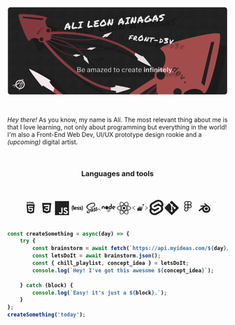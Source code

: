 #

![MYBANNER](ALABANNER.PNG)

</br>

_Hey there!_ As you know, my name is Alí. The most relevant thing about me is that I love learning, not only about programming but everything in the world! I'm also a Front-End Web Dev, UI/UX prototype design rookie and a _(upcoming)_ digital artist.

</br>

<center><h3><strong>Languages and tools<strong><h3></center>

</br>

<center>
<svg xmlns="http://www.w3.org/2000/svg" width="33" height="33" viewBox="0 0 33 33" fill="none"><path d="M17.6 4.8L18.6 6.3 19.5 4.8V6.8H20.8V2.8H19.5L18.6 4.3 17.8 2.8H16.3V6.8H17.6V4.8ZM24.7 6.8V5.5H22.8V2.8H21.5V6.8H24.7ZM13.2 6.8H14.6V4.2H15.8V2.8H12V4.2H13.2V6.8ZM9 5.5H10.2V6.8H11.5V2.8H10.2V4.2H9V2.8H7.6V6.8H9V5.5ZM6.8 8.2L8.4 27.4 16.2 29.5 23.9 27.4 25.5 8.2H6.8ZM21.9 14.3H12.8L13.1 16.7H21.6L21 24 16.2 25.4 11.4 24 11 20.2H13.4L13.5 22.2 16.2 22.8 18.8 22.2 19.1 19.1H10.8L10.2 12H22.2L21.9 14.3V14.3Z" fill="#222"/></svg>
<svg xmlns="http://www.w3.org/2000/svg" width="32" height="32" viewBox="0 0 32 32" fill="none"><path d="M5.6 4.2H26.4L24.5 25.6 16 28 7.5 25.6 5.6 4.2ZM22.5 8.6L9.5 8.6 9.7 11.2 19.7 11.2 19.5 13.9H12.9L13.1 16.4H19.2L18.9 19.9 16 20.7 13.1 19.9 12.9 17.8H10.3L10.6 21.6 16 23.3 21.3 21.8 22.5 8.6V8.6Z" fill="#222"/></svg>
<svg xmlns="http://www.w3.org/2000/svg" width="32" height="32" viewBox="0 0 32 32" fill="none"><path d="M0 0H32V32H0V0ZM8.4 26.8C9.3 28.6 10.8 29.5 12.9 29.5 14.3 29.5 15.4 29.1 16.2 28.4 17 27.6 17.4 26.5 17.4 25V14.7H14.4V24.9C14.4 26.2 13.9 26.8 12.8 26.8 12.1 26.8 11.4 26.3 10.8 25.3L8.4 26.8ZM19 26.4C20.1 28.5 21.9 29.5 24.5 29.5 26 29.5 27.2 29.1 28.1 28.4 29 27.6 29.5 26.6 29.5 25.3 29.5 24.1 29.2 23.2 28.5 22.5 27.9 21.8 26.9 21.2 25.5 20.6L24.8 20.3C24.1 20 23.6 19.7 23.3 19.5 23.1 19.2 22.9 18.9 22.9 18.4 22.9 18.1 23 17.8 23.3 17.5 23.5 17.3 23.9 17.2 24.3 17.2 25.2 17.2 25.8 17.6 26.3 18.4L28.6 16.9C27.7 15.3 26.3 14.5 24.3 14.5 23 14.5 21.9 14.9 21.1 15.6 20.3 16.4 19.9 17.3 19.9 18.5 19.9 19.7 20.2 20.6 20.8 21.3 21.4 21.9 22.4 22.5 23.6 23L24.3 23.3C24.9 23.6 25.3 23.8 25.5 23.9 25.8 24 26 24.2 26.2 24.5 26.4 24.7 26.5 25 26.5 25.3 26.5 25.8 26.3 26.1 26 26.4 25.6 26.7 25.1 26.8 24.5 26.8 23.2 26.8 22.2 26.2 21.5 25L19 26.4Z" fill="#222"/></svg>
<svg xmlns="http://www.w3.org/2000/svg" width="32" height="32" viewBox="0 0 32 32" fill="none"><path d="M28.2 14.5C28.2 13.6 28.3 13.1 28.3 12.2 28.3 10.8 27.8 10.3 26.6 10.3H25.8V11.3H26C26.6 11.3 26.8 11.5 26.8 12.2 26.8 12.9 26.7 13.6 26.7 14.4 26.7 15.4 27 15.8 27.7 15.9V16C27 16.1 26.7 16.5 26.7 17.5 26.7 18.3 26.8 19 26.8 19.7 26.8 20.4 26.6 20.6 26 20.6V20.6H25.8V21.7H26.6C27.8 21.7 28.3 21.2 28.3 19.8 28.3 18.9 28.2 18.4 28.2 17.5 28.2 17.1 28.5 16.6 29.3 16.6V15.4C28.5 15.4 28.2 14.9 28.2 14.5V14.5ZM23.8 15.8C23.1 15.5 22.5 15.4 22.5 14.9 22.5 14.6 22.8 14.4 23.3 14.4 23.7 14.4 24.2 14.6 24.7 15L25.5 13.8C25 13.4 24.3 12.9 23.2 12.9 21.8 12.9 20.7 13.8 20.7 15 20.7 16.1 21.7 16.6 22.5 16.9 23.2 17.2 23.8 17.4 23.8 17.8 23.8 18.2 23.6 18.4 23 18.4 22.4 18.4 21.9 18.2 21.3 17.7L20.4 19C21.1 19.5 22.1 19.9 22.9 19.9 24.6 19.9 25.6 19 25.6 17.8 25.6 16.6 24.6 16.1 23.8 15.8ZM8.8 18.3C8.7 18.3 8.5 18.1 8.5 17.7V10.3H5.4C4.2 10.3 3.7 10.8 3.7 12.2 3.7 13.1 3.8 13.6 3.8 14.5 3.8 14.9 3.5 15.4 2.7 15.4V16.6C3.5 16.6 3.8 17.1 3.8 17.5 3.8 18.4 3.7 18.8 3.7 19.8 3.7 21.2 4.2 21.7 5.4 21.7H6.2V20.7H6C5.4 20.7 5.2 20.4 5.2 19.7 5.2 19 5.3 18.4 5.3 17.6 5.3 16.6 5 16.2 4.3 16V15.9C5 15.8 5.3 15.4 5.3 14.4 5.3 13.6 5.2 13 5.2 12.2 5.2 11.5 5.4 11.3 6 11.3H6.5V17.6C6.5 18.9 7 19.8 8.3 19.8 8.8 19.8 9.1 19.8 9.3 19.7L9.1 18.2C9 18.3 8.9 18.3 8.8 18.3V18.3ZM18.5 15.8C17.8 15.5 17.2 15.4 17.2 14.9 17.2 14.6 17.5 14.4 17.9 14.4 18.4 14.4 18.9 14.6 19.3 15L20.2 13.8C19.7 13.4 18.9 12.9 17.9 12.9 16.4 12.9 15.4 13.8 15.4 15 15.4 16.1 16.4 16.6 17.2 16.9 17.8 17.2 18.5 17.4 18.5 17.8 18.5 18.2 18.2 18.4 17.6 18.4 17.1 18.4 16.5 18.2 16 17.7L15.1 19C15.8 19.5 16.8 19.9 17.6 19.9 19.3 19.9 20.3 19 20.3 17.8 20.3 16.6 19.3 16.1 18.5 15.8V15.8ZM12 12.9C10.4 12.9 8.9 14.3 9 16.4 9 18.5 10.4 19.8 12.3 19.8 13 19.8 13.9 19.5 14.6 19.1L13.9 17.9C13.5 18.2 13 18.3 12.5 18.3 11.6 18.3 11 17.9 10.8 16.9H14.8C14.8 16.7 14.8 16.4 14.8 16.1 14.8 14.3 13.9 12.9 12 12.9V12.9ZM10.8 15.7C10.9 14.8 11.4 14.4 12.1 14.4 12.8 14.4 13.2 14.9 13.2 15.7H10.8Z" fill="#222"/></svg>
<svg xmlns="http://www.w3.org/2000/svg" width="33" height="33" viewBox="0 0 33 33" fill="none"><g clip-path="url(#clip0)"><path d="M15.8 22.9C15.8 22.9 15.8 23 15.8 22.9V22.9ZM28.3 18.6C27.3 18.6 26.3 18.8 25.4 19.2 25.1 18.6 24.8 18.1 24.8 17.7 24.7 17.3 24.6 17 24.7 16.5 24.8 15.9 25.1 15.2 25.1 15.1 25.1 15 25 14.8 24.4 14.8 23.7 14.8 23.2 14.9 23.1 15.1 23 15.4 22.9 15.7 22.8 16 22.7 16.6 21.5 18.7 20.9 19.8 20.7 19.4 20.5 19 20.4 18.7 20.4 18.2 20.3 18 20.4 17.4 20.4 16.9 20.8 16.1 20.8 16.1 20.8 16 20.7 15.7 20 15.7 19.4 15.7 18.8 15.8 18.8 16 18.7 16.2 18.6 16.6 18.5 17 18.4 17.4 16.8 20.8 16.4 21.7 16.2 22.2 16 22.6 15.9 22.8 15.9 22.9 15.9 22.9 15.8 22.9 15.9 22.9 15.9 22.9 15.9 22.9 15.8 23.1 15.7 23.2 15.7 23.2V23.2C15.6 23.4 15.5 23.5 15.5 23.5 15.4 23.5 15.4 23.1 15.5 22.5 15.7 21.3 16.3 19.4 16.3 19.4 16.3 19.3 16.4 19 15.9 18.8 15.5 18.7 15.3 18.9 15.2 18.9 15.2 18.9 15.2 19 15.2 19 15.2 19 15.7 16.9 14.2 16.9 13.3 16.9 12 17.9 11.4 18.8 11 19.1 10.1 19.5 9.2 20L8.2 20.6C8.2 20.6 8.1 20.5 8.1 20.5 6.3 18.6 3 17.2 3.2 14.7 3.2 13.7 3.5 11.3 9.5 8.3 14.4 5.9 18.3 6.5 19 8 20 10.2 16.9 14.1 11.8 14.7 9.9 14.9 8.9 14.1 8.6 13.9 8.4 13.6 8.3 13.6 8.2 13.6 8 13.7 8.2 14 8.2 14.1 8.4 14.5 9 15.2 10.1 15.6 11 15.9 13.3 16 16 15 19.1 13.8 21.5 10.5 20.8 7.7 20.1 4.9 15.4 3.9 11 5.5 8.3 6.5 5.5 7.9 3.5 9.8 1 12.1 0.6 14.1 0.8 14.9 1.4 17.9 5.4 19.8 7 21.2L6.8 21.3C6 21.7 2.9 23.4 2.1 25.1 1.3 27 2.3 28.4 2.9 28.6 5 29.2 7.2 28.1 8.3 26.4 9.5 24.7 9.3 22.5 8.8 21.4 8.8 21.4 8.8 21.4 8.8 21.4 9.4 21 10 20.7 10.6 20.4 10.4 20.9 10.3 21.6 10.2 22.5 10.1 23.6 10.5 25 11.1 25.6 11.4 25.8 11.7 25.8 11.9 25.8 12.6 25.8 12.9 25.3 13.2 24.6 13.7 23.7 14 22.8 14 22.8 14 22.8 13.6 25.4 14.9 25.4 15.3 25.4 15.8 24.8 16 24.5V24.5C16 24.5 16 24.5 16 24.4 16.1 24.3 16.1 24.3 16.1 24.3V24.3C16.3 24 16.7 23.2 17.4 22 18.2 20.4 18.9 18.4 18.9 18.4 19 18.8 19.1 19.3 19.2 19.7 19.4 20.2 19.7 20.7 19.9 21.2 19.7 21.5 19.6 21.6 19.6 21.6 19.6 21.6 19.6 21.6 19.6 21.6 19.5 21.8 19.3 22 19.1 22.2 18.5 23 17.7 23.9 17.6 24.1 17.5 24.4 17.5 24.6 17.8 24.8 17.9 24.9 18.2 25 18.5 24.9 19.1 24.9 19.5 24.8 19.7 24.7 20.1 24.5 20.4 24.4 20.7 24.1 21.4 23.7 21.7 23 21.7 22.1 21.7 21.7 21.5 21.2 21.3 20.7 21.4 20.7 21.5 20.6 21.5 20.5 22.2 19.5 22.7 18.5 23.3 17.5 23.3 17.9 23.4 18.3 23.6 18.7 23.7 19.2 23.9 19.6 24.1 20 23.2 20.8 22.6 21.7 22.4 22.2 22.1 23.3 22.4 23.8 22.9 23.9 23.1 23.9 23.5 23.8 23.8 23.7 24.1 23.6 24.5 23.4 24.8 23.2 25.5 22.7 26.1 22.1 26 21.2 26 20.8 25.9 20.4 25.8 20 26.5 19.7 27.6 19.5 28.9 19.7 31.6 20 32.2 21.7 32.1 22.4 32 23.2 31.4 23.6 31.2 23.7 31 23.8 30.9 23.9 31 23.9 31 24.1 31.1 24.1 31.2 24 31.5 24 32.7 23.5 32.8 22.1 32.8 20.4 31.2 18.5 28.3 18.6L28.3 18.6ZM6.8 25.8C5.9 26.8 4.6 27.2 4.1 26.9 3.5 26.5 3.7 25 4.9 24 5.5 23.3 6.4 22.7 7 22.3 7.2 22.3 7.4 22.1 7.6 22 7.6 22 7.6 22 7.7 22 7.7 21.9 7.7 21.9 7.8 21.9 8.2 23.4 7.8 24.7 6.8 25.8V25.8ZM13.6 21.2C13.2 22 12.6 24 12.2 23.9 11.8 23.8 11.6 22.3 12.1 20.8 12.3 20 12.9 19.1 13.2 18.8 13.7 18.2 14.2 18 14.4 18.3 14.5 18.6 13.8 20.7 13.6 21.2ZM19.1 23.9C19 23.9 18.9 24 18.8 23.9 18.7 23.9 18.8 23.8 18.8 23.8 18.8 23.8 19.5 23.1 19.8 22.7 20 22.5 20.2 22.3 20.4 22 20.4 22.1 20.4 22.1 20.4 22.1 20.4 23 19.5 23.6 19.1 23.9H19.1ZM23.4 22.9C23.3 22.8 23.3 22.6 23.6 21.9 23.8 21.6 24.1 21.1 24.6 20.6 24.7 20.8 24.7 21 24.7 21.2 24.7 22.3 23.9 22.7 23.4 22.9V22.9Z" fill="#222"/></g><defs><clipPath><rect width="32" height="32" fill="white"/></clipPath></defs></svg>
<svg xmlns="http://www.w3.org/2000/svg" width="32" height="32" viewBox="0 0 32 32" fill="none"><path d="M21.3 6C21.2 6 21.1 6 21.1 6.1 21 6.1 21 6.2 21 6.3V11.8L19.8 11.1C19.7 11 19.6 11 19.5 11 19.4 11 19.3 11 19.2 11.1L16.3 12.8C16.2 12.9 16.1 12.9 16.1 13 16 13.1 16 13.2 16 13.3V16.7C16 16.9 16.1 17.1 16.3 17.2L19.2 18.9C19.3 19 19.4 19 19.5 19 19.6 19 19.7 19 19.8 18.9L22.7 17.2C22.8 17.1 22.9 17.1 22.9 17 23 16.9 23 16.8 23 16.7V7.2C23 7.1 23 7.1 22.9 7 22.9 6.9 22.8 6.8 22.8 6.8L21.4 6C21.4 6 21.4 6 21.3 6H21.3ZM11.5 11C11.4 11 11.3 11 11.2 11.1L8.3 12.8C8.2 12.9 8.1 12.9 8.1 13 8 13.1 8 13.2 8 13.3V16.7C8 16.9 8.1 17.1 8.3 17.2L11.2 18.9C11.4 19 11.6 19 11.8 18.9L14.7 17.2C14.8 17.1 14.9 17.1 14.9 17 15 16.9 15 16.8 15 16.7V13.3C15 13.2 15 13.1 14.9 13 14.9 12.9 14.8 12.9 14.7 12.8L11.8 11.1C11.7 11 11.6 11 11.5 11V11ZM27.5 11C27.4 11 27.3 11 27.2 11.1L24.3 12.8C24.2 12.9 24.1 12.9 24.1 13 24 13.1 24 13.2 24 13.3V16.7C24 16.9 24.1 17.1 24.3 17.2L27.2 18.9C27.2 19 27.3 19 27.4 19 27.5 19 27.6 19 27.7 18.9L29.1 18.1C29.1 18.1 29.2 18.1 29.2 18 29.2 18 29.2 18 29.2 17.9 29.2 17.9 29.2 17.8 29.2 17.8 29.2 17.8 29.1 17.7 29.1 17.7L26 15.9V14.1L27.5 13.2 29 14.1V15.4C29 15.5 29.1 15.6 29.2 15.5 29.7 15.2 30.2 14.9 30.8 14.6 30.8 14.6 30.9 14.5 30.9 14.4 31 14.4 31 14.3 31 14.2V13.3C31 13.2 31 13.1 30.9 13 30.9 12.9 30.8 12.9 30.7 12.8L27.8 11.1C27.7 11 27.6 11 27.5 11V11ZM3.5 11C3.4 11 3.3 11 3.2 11.1L0.3 12.8C0.2 12.9 0.1 12.9 0.1 13 0 13.1 0 13.2 0 13.3V17.7C0 17.9 0.2 18.1 0.4 18L1.8 17.2C1.8 17.1 1.9 17.1 1.9 17 2 16.9 2 16.8 2 16.8V14.1L3.5 13.2 5 14.1V16.8C5 16.9 5.1 17.1 5.2 17.2L6.6 18C6.6 18 6.7 18 6.7 18 6.8 18 6.8 18 6.9 18 6.9 17.9 6.9 17.9 7 17.9 7 17.8 7 17.8 7 17.7V13.3C7 13.2 7 13.1 6.9 13 6.9 12.9 6.8 12.9 6.7 12.8L3.8 11.1C3.7 11 3.6 11 3.5 11V11ZM19.5 13.2L21 14.1V15.9L19.5 16.8 18 15.9V14.1L19.5 13.2V13.2ZM27.5 14L26.6 14.5V15.5L27.5 16 28.4 15.5V14.5L27.5 14ZM15.4 18C15.3 18 15.2 18 15.1 18.1L12.3 19.7C12.2 19.8 12.1 19.8 12.1 19.9 12 20 12 20.1 12 20.2V23.5C12 23.7 12.1 23.9 12.3 24L13 24.4C13.4 24.6 13.5 24.6 13.7 24.6 14.2 24.6 14.5 24.3 14.5 23.7V20.5C14.5 20.5 14.5 20.5 14.5 20.5 14.5 20.4 14.5 20.4 14.5 20.4 14.5 20.4 14.5 20.4 14.5 20.4 14.5 20.4 14.4 20.4 14.4 20.4H14.1C14.1 20.4 14 20.4 14 20.4 14 20.4 14 20.5 14 20.5V23.7C14 23.9 13.7 24.2 13.3 24L12.5 23.5C12.5 23.5 12.5 23.5 12.5 23.5 12.5 23.5 12.5 23.5 12.5 23.5V20.2C12.5 20.2 12.5 20.1 12.5 20.1L15.4 18.5C15.4 18.5 15.4 18.5 15.4 18.5 15.4 18.5 15.4 18.5 15.4 18.5L18.3 20.1C18.3 20.1 18.3 20.2 18.3 20.2V23.5C18.3 23.5 18.3 23.5 18.3 23.5 18.3 23.5 18.3 23.5 18.3 23.5L15.4 25.2C15.4 25.2 15.4 25.2 15.4 25.2 15.4 25.2 15.4 25.2 15.4 25.2L14.6 24.7C14.6 24.7 14.6 24.7 14.6 24.7 14.4 24.8 14.3 24.9 14.2 24.9 14.1 24.9 14 25 14.2 25L15.1 25.6C15.2 25.7 15.3 25.7 15.4 25.7 15.5 25.7 15.6 25.7 15.7 25.6L18.5 24C18.6 23.9 18.7 23.8 18.7 23.8 18.8 23.7 18.8 23.6 18.8 23.5V20.2C18.8 20.1 18.8 20 18.7 19.9 18.7 19.8 18.6 19.8 18.5 19.7L15.7 18.1C15.6 18 15.5 18 15.4 18V18ZM19.8 19.5C19.7 19.5 19.7 19.5 19.6 19.5 19.5 19.6 19.5 19.6 19.4 19.7 19.3 19.8 19.3 19.9 19.3 20 19.3 20.2 19.3 20.3 19.4 20.4 19.5 20.5 19.7 20.6 19.8 20.6 19.9 20.6 20.1 20.5 20.2 20.4 20.3 20.3 20.3 20.2 20.3 20 20.3 19.9 20.3 19.8 20.2 19.7 20.1 19.6 19.9 19.5 19.8 19.5V19.5ZM19.8 19.6C20 19.6 20.2 19.8 20.2 20 20.2 20.2 20.2 20.3 20.1 20.4 20 20.4 19.9 20.5 19.8 20.5 19.7 20.5 19.6 20.4 19.5 20.4 19.4 20.3 19.3 20.2 19.3 20 19.3 19.8 19.5 19.6 19.8 19.6ZM19.6 19.7V20.3H19.7V20.1H19.8C19.9 20.1 19.9 20.1 19.9 20.1 19.9 20.2 19.9 20.3 19.9 20.3H20C20 20.3 20 20.2 20 20.2 20 20.1 20 20 19.9 20 19.9 20 20 20 20 19.9 20 19.7 19.9 19.7 19.8 19.7H19.6 19.6ZM19.7 19.8H19.8C19.8 19.8 19.9 19.8 19.9 19.9 19.9 19.9 19.9 20 19.8 20H19.7V19.8ZM16.2 20.3C15.4 20.3 14.9 20.7 14.9 21.2 14.9 21.8 15.4 22 16.1 22.1 17 22.2 17.1 22.3 17.1 22.5 17.1 22.8 16.9 22.9 16.3 22.9 15.5 22.9 15.4 22.8 15.3 22.4 15.3 22.3 15.3 22.3 15.2 22.3H14.9C14.8 22.3 14.8 22.3 14.8 22.3 14.8 22.3 14.8 22.3 14.8 22.3 14.8 22.4 14.8 22.4 14.8 22.4 14.8 22.4 14.8 22.4 14.8 22.4 14.8 22.9 15 23.4 16.3 23.4 17.2 23.4 17.7 23.1 17.7 22.5 17.7 21.9 17.3 21.7 16.4 21.6 15.5 21.5 15.4 21.4 15.4 21.2 15.4 21 15.5 20.8 16.2 20.8 16.7 20.8 17 20.9 17 21.3 17.1 21.4 17.1 21.4 17.1 21.4H17.5C17.5 21.4 17.5 21.4 17.5 21.4 17.6 21.4 17.6 21.3 17.6 21.3 17.5 20.6 17.1 20.3 16.2 20.3V20.3Z" fill="#222"/></svg>
<svg xmlns="http://www.w3.org/2000/svg" width="32" height="32" viewBox="0 0 32 32" fill="none"><path d="M16 13.1C14.4 13.1 13.1 14.4 13.1 16 13.1 17.6 14.4 18.9 16 18.9 17.6 18.9 18.9 17.6 18.9 16 18.9 14.4 17.6 13.1 16 13.1ZM8 21.7L7.4 21.5C2.7 20.3 0 18.3 0 16 0 13.7 2.7 11.7 7.4 10.5L8 10.3 8.2 10.9C8.7 12.6 9.3 14.2 10 15.7L10.1 16 10 16.3C9.3 17.8 8.7 19.4 8.2 21.1L8 21.7ZM7.1 11.9C3.5 12.9 1.3 14.5 1.3 16 1.3 17.5 3.5 19.1 7.1 20.1 7.5 18.7 8.1 17.3 8.7 16 8.1 14.7 7.5 13.3 7.1 11.9V11.9ZM24 21.7L23.8 21C23.3 19.4 22.7 17.8 22 16.3L21.9 16 22 15.7C22.7 14.2 23.3 12.6 23.8 10.9L24 10.3 24.6 10.5C29.3 11.7 32 13.7 32 16 32 18.3 29.3 20.3 24.6 21.5L24 21.7ZM23.3 16C23.9 17.3 24.5 18.7 24.9 20.1 28.5 19.1 30.7 17.5 30.7 16 30.7 14.5 28.5 12.9 24.9 11.9 24.5 13.3 23.9 14.7 23.3 16ZM7.1 11.9L6.9 11.3C5.6 6.7 6 3.3 8 2.2 10 1 13.2 2.4 16.5 5.8L16.9 6.3 16.5 6.7C15.3 7.9 14.2 9.3 13.3 10.7L13.1 10.9 12.8 11C11.1 11.1 9.4 11.4 7.7 11.8L7.1 11.9ZM9.6 3.1C9.3 3.1 8.9 3.2 8.7 3.3 7.3 4.1 7.1 6.7 8 10.3 9.4 10 10.9 9.8 12.3 9.7 13.2 8.5 14.1 7.3 15.1 6.3 13 4.2 11 3.1 9.6 3.1V3.1ZM22.4 30.2C22.4 30.2 22.4 30.2 22.4 30.2 20.5 30.2 18.1 28.8 15.5 26.2L15.1 25.7 15.5 25.3C16.7 24 17.8 22.7 18.8 21.3L18.9 21.1 19.2 21C20.9 20.9 22.6 20.6 24.3 20.2L24.9 20.1 25.1 20.7C26.4 25.3 26 28.7 24 29.8 23.5 30.1 23 30.2 22.4 30.2V30.2ZM16.9 25.7C19 27.8 21 28.9 22.4 28.9H22.4C22.7 28.9 23.1 28.8 23.3 28.7 24.7 27.9 24.9 25.3 24 21.7 22.6 22 21.1 22.2 19.7 22.3 18.8 23.5 17.9 24.7 16.9 25.7V25.7ZM24.9 11.9L24.3 11.8C22.6 11.4 20.9 11.1 19.2 11L18.9 10.9 18.8 10.7C17.8 9.3 16.7 7.9 15.5 6.7L15.1 6.3 15.5 5.8C18.8 2.4 22 1 24 2.2 26 3.3 26.4 6.7 25.1 11.3L24.9 11.9ZM19.7 9.7C21.1 9.8 22.6 10 24 10.3 24.9 6.7 24.7 4.1 23.3 3.3 22 2.6 19.5 3.7 16.9 6.3 17.9 7.3 18.8 8.5 19.7 9.7V9.7ZM9.6 30.2C9 30.2 8.5 30.1 8 29.8 6 28.7 5.6 25.3 6.9 20.7L7.1 20.1 7.7 20.2C9.3 20.6 10.9 20.9 12.8 21L13.1 21.1 13.2 21.3C14.2 22.7 15.3 24 16.5 25.3L16.9 25.7 16.5 26.2C13.9 28.8 11.5 30.2 9.6 30.2V30.2ZM8 21.7C7.1 25.3 7.3 27.9 8.7 28.7 10 29.4 12.5 28.3 15.1 25.7 14.1 24.7 13.2 23.5 12.3 22.3 10.9 22.2 9.4 22 8 21.7V21.7ZM16 22.5C14.9 22.5 13.8 22.5 12.6 22.4L12.3 22.3 12.2 22.1C11.5 21.2 10.9 20.2 10.4 19.3 9.8 18.3 9.3 17.3 8.8 16.3L8.7 16 8.8 15.7C9.8 13.7 10.9 11.7 12.2 9.9L12.3 9.7 12.6 9.6C14.9 9.4 17.1 9.4 19.4 9.6L19.7 9.7 19.8 9.9C21.1 11.7 22.2 13.7 23.2 15.7L23.3 16 23.2 16.3C22.3 18.3 21.1 20.2 19.8 22.1L19.7 22.3 19.4 22.4C18.2 22.5 17.1 22.5 16 22.5V22.5ZM13.1 21.1C15 21.2 17 21.2 18.9 21.1 20 19.4 21 17.8 21.9 16 21 14.2 20 12.5 18.9 10.9 17 10.8 15 10.8 13.1 10.9 12 12.5 11 14.2 10.1 16 11 17.8 12 19.4 13.1 21.1V21.1Z" fill="#222"/></svg>
<svg xmlns="http://www.w3.org/2000/svg" width="35" height="35" viewBox="0 0 35 35" fill="none"><path d="M23.6 9.9L23.5 10.4C23.4 11.5 23.4 11.8 23.9 12.2L24.3 12.6 23.9 14.7C23.6 15.9 23.3 16.9 23 17.3 22.9 17.6 22.6 18 22.6 18.2 22.5 18.5 22.3 18.8 21.9 19 21.5 19.2 20.8 19.8 20.3 20.2 19.9 20.6 19.6 20.8 19.5 20.9L19 21.2C18.9 21.4 18.8 21.6 18.7 21.8 18.7 22 18.7 22.1 18.8 22.2 18.8 22.3 18.9 22.3 19 22.3 19.2 22.4 19.3 22.4 19.4 22.4 19.7 22.3 20.1 22.3 20.4 22.2 20.5 22.2 20.5 22.2 20.6 22.1 20.7 22 21 21.7 21.4 21.3 22.6 20.2 23 19.5 22.6 19.7 22.4 19.8 22.5 19.6 22.8 19.3 23.4 18.7 23.7 17.8 24.5 14.9 25.1 12.7 25.1 12.6 25.5 12.6 25.7 12.6 26.3 12.7 26.3 12.7V9.9H25 23.6ZM29.2 14.5C29.2 14.5 29 14.6 28.9 14.8 28.7 15 28.9 15.2 31.5 16.8 33 17.8 34.2 18.6 34.2 18.6 34.2 18.7 32.9 19.5 31.4 20.4 28.7 22.1 28.7 22.1 29 22.4 29.3 22.8 29 23 32.5 20.8L35 19.2V18L32.2 16.2C30.6 15.3 29.3 14.5 29.2 14.5ZM5.8 14.6C5.7 14.6 4.4 15.4 2.9 16.4L0 18.1V19.3L2.8 21.1C4.4 22.1 5.7 22.9 5.8 22.9 5.9 22.9 6 22.7 6.1 22.6 6.3 22.3 6.1 22.2 3.5 20.5 1.1 19 0.8 18.7 1 18.6 1.2 18.5 2.4 17.7 3.6 16.9 6.5 15.2 6.4 15.3 6.1 14.9 6 14.8 5.9 14.6 5.8 14.6H5.8ZM18.5 14.7C18 14.7 17.1 15.3 14.4 17.6 14.2 17.8 14.2 18 14.3 18.2 14.3 18.3 14.4 18.3 14.5 18.4 14.6 18.4 14.7 18.4 14.8 18.4 15.1 18.5 15.4 18.4 15.6 18.4L15.8 18.3C15.8 18.3 15.9 18.2 16 18.2 16.1 18.1 16.8 17.4 17.5 16.7 18.8 15.5 19.1 14.9 18.6 14.7 18.5 14.7 18.5 14.7 18.5 14.7H18.5ZM21.7 15.6C21.3 15.6 20.6 16 19.4 16.9 18.9 17.4 18.5 17.7 18.3 17.7L17.5 18.3C17.3 18.8 17.2 19.2 17.3 19.3 17.3 19.4 17.3 19.4 17.4 19.5 17.4 19.5 17.4 19.5 17.5 19.5 17.6 19.6 17.7 19.6 17.8 19.6 18.1 19.6 18.4 19.6 18.7 19.5 18.8 19.4 19 19.4 19.1 19.3L19.1 19.3 19.2 19.3C19.4 19.1 19.7 18.7 20.1 18.3 21.5 17.1 22.1 16.1 22 15.8 21.9 15.6 21.8 15.6 21.7 15.6V15.6ZM18.1 17.1C18 17.1 17.8 17.3 17.3 17.7 16.7 18.3 16 18.6 15.8 18.5 15.7 18.5 15.7 18.5 15.6 18.5 15.4 18.5 15.1 18.6 14.8 18.6 14.7 18.5 14.5 18.5 14.4 18.5 14.3 18.4 14.2 18.3 14.2 18.2 14.1 18.1 14.1 17.9 14.2 17.7L13.2 18.5 11.1 20.3V23.1L18.1 17.6C18.1 17.5 18.1 17.5 18.2 17.4 18.2 17.2 18.2 17.1 18.1 17.1V17.1ZM21.1 18.1C21 18.1 20.9 18.2 20.6 18.5 20.2 18.9 19.6 19.3 19.3 19.4L19.2 19.4C19.2 19.5 19.1 19.5 19 19.5 19 19.5 18.8 19.6 18.7 19.6 18.5 19.7 18.1 19.7 17.8 19.7 17.7 19.7 17.6 19.7 17.4 19.7 17.3 19.6 17.2 19.5 17.2 19.4 17.1 19.2 17.1 18.9 17.3 18.5L11.1 23.4V25.1H13.8L19.6 20.6C19.8 20.4 20 20.2 20.3 19.9 21.1 19.2 21.3 18.9 21.3 18.5 21.3 18.2 21.2 18.1 21.1 18.1V18.1ZM22.5 20.9L22 21.4C21.7 21.7 21.3 22 20.9 22.1L20.8 22.2 20.8 22.2 20.8 22.2C20.8 22.2 20.8 22.2 20.8 22.2 20.7 22.2 20.5 22.3 20.4 22.3 20.1 22.4 19.8 22.5 19.4 22.5 19.3 22.5 19.1 22.5 19 22.5 18.9 22.4 18.7 22.4 18.7 22.2 18.6 22.1 18.6 22 18.6 21.8 18.6 21.7 18.7 21.6 18.8 21.5L14.1 25.1H20.3L21 24.3C22.1 23.1 22.5 22.3 22.5 21.5V20.9Z" fill="#222"/></svg>
<svg xmlns="http://www.w3.org/2000/svg" width="32" height="35" viewBox="0 0 32 35" fill="none"><g clip-path="url(#clip0)"><path d="M30.3 15.7C36.9 6 23.7-4 14.3 1.6L5.4 6.8C1 9.4-0.8 14.3 1.8 19.3 -4.8 28.4 8 39.1 17.8 33.4L26.7 28.2C31.6 25.3 32.7 20.3 30.3 15.7V15.7ZM8 10.1L16.9 5C22.7 1.8 29.5 7.4 27 12.6 25.6 11.5 24 10.9 22.8 10.6 23.2 8.9 21.1 7.7 19.6 8.5L10.7 13.7C8.5 15.1 10.8 17.9 13 16.7L16.4 14.8C24 10.8 31.3 20.2 24.2 24.9L15.2 30C9.9 33.2 2.6 28.2 5.1 22.5 6.4 23.4 7.8 24.1 9.4 24.4 9 26.4 11.2 27.3 12.5 26.5L21.5 21.3C23.7 19.8 21.3 17.1 19.1 18.3L15.7 20.3C8.2 24.3 0.8 14.8 8 10.1V10.1Z" fill="#222"/></g><defs><clipPath><rect width="32" height="35" fill="white"/></clipPath></defs></svg>
<svg xmlns="http://www.w3.org/2000/svg" width="32" height="33" viewBox="0 0 32 33" fill="none"><g clip-path="url(#clip0)"><path d="M31.4 15.1L17.4 1.2C17.2 1 17 0.8 16.8 0.7 16.5 0.6 16.2 0.6 16 0.6 15.7 0.6 15.4 0.6 15.2 0.7 14.9 0.8 14.7 1 14.5 1.2L11.6 4.1 15.3 7.7C15.7 7.6 16.2 7.6 16.6 7.7 17.1 7.8 17.5 8 17.8 8.3 18.5 9 18.7 10 18.4 10.9L21.9 14.4C22.4 14.3 22.8 14.2 23.3 14.3 23.7 14.4 24.1 14.7 24.5 15 25.4 15.9 25.4 17.5 24.5 18.5 24.2 18.7 24 18.9 23.7 19 23.4 19.1 23.1 19.2 22.7 19.2 22.4 19.2 22.1 19.1 21.8 19 21.5 18.9 21.2 18.7 21 18.5 20.7 18.1 20.4 17.7 20.3 17.2 20.2 16.7 20.3 16.2 20.5 15.8L17.1 12.5V21.2C17.4 21.3 17.6 21.5 17.8 21.7 18.7 22.6 18.7 24.2 17.8 25.1 17.3 25.6 16.7 25.8 16.1 25.8 15.4 25.8 14.8 25.6 14.3 25.1 14 24.8 13.8 24.5 13.7 24.1 13.6 23.7 13.6 23.3 13.6 22.9 13.7 22.5 13.9 22.1 14.2 21.8 14.4 21.5 14.7 21.3 15.1 21.1L15.1 12.3C14.8 12.2 14.6 12 14.3 11.8 14 11.5 13.7 11 13.7 10.5 13.6 10.1 13.6 9.6 13.8 9.1L10.2 5.5 0.6 15.1C0.2 15.5 0 16 0 16.5 0 17.1 0.2 17.6 0.6 18L14.6 32C14.8 32.1 15 32.3 15.2 32.4 15.5 32.5 15.8 32.6 16 32.6 16.3 32.6 16.6 32.5 16.8 32.4 17.1 32.3 17.3 32.1 17.5 32L31.4 18C31.6 17.9 31.7 17.6 31.8 17.4 31.9 17.1 32 16.9 32 16.6 32 16.3 31.9 16 31.8 15.8 31.7 15.5 31.6 15.3 31.4 15.1L31.4 15.1Z" fill="#222"/></g><defs><clipPath><rect width="32" height="32" fill="white"/></clipPath></defs></svg>
<svg xmlns="http://www.w3.org/2000/svg" width="36" height="41" viewBox="0 0 36 41" fill="none"><path d="M24.6 17.3C25.4 16.8 26 16 26.3 15.1 26.6 14.2 26.6 13.3 26.3 12.4 26 11.5 25.4 10.7 24.6 10.2 23.8 9.6 22.8 9.3 21.9 9.3H14.2C13.2 9.3 12.3 9.6 11.5 10.2 10.7 10.7 10.1 11.5 9.7 12.4 9.4 13.3 9.4 14.2 9.7 15.1 10.1 16 10.7 16.8 11.5 17.3 10.9 17.7 10.4 18.3 10 18.9 9.7 19.5 9.5 20.2 9.5 20.9 9.5 21.6 9.7 22.3 10 22.9 10.4 23.5 10.9 24.1 11.5 24.5 10.8 24.9 10.3 25.5 10 26.2 9.6 26.9 9.5 27.7 9.5 28.4 9.6 29.2 9.9 29.9 10.3 30.5 10.8 31.2 11.4 31.7 12.1 32 12.8 32.4 13.6 32.5 14.4 32.5 15.2 32.5 16 32.2 16.7 31.8 17.4 31.4 17.9 30.9 18.3 30.2 18.7 29.6 18.9 28.8 18.9 28.1V24.4C19.4 24.7 20 25 20.6 25.2 21.2 25.3 21.8 25.4 22.5 25.3 23.1 25.2 23.7 25 24.2 24.7 24.8 24.4 25.2 24 25.6 23.6 26 23.1 26.3 22.6 26.4 22 26.6 21.4 26.6 20.8 26.5 20.3 26.4 19.7 26.2 19.1 25.9 18.6 25.6 18.1 25.1 17.7 24.6 17.3V17.3ZM24.8 13.8C24.8 14.5 24.5 15.2 23.9 15.7 23.4 16.2 22.6 16.5 21.9 16.5L21.9 16.5 21.9 16.5 18.9 16.5V11H21.9C22.6 11 23.4 11.3 23.9 11.8 24.5 12.3 24.8 13 24.8 13.8ZM11.3 13.8C11.3 13 11.6 12.3 12.2 11.8 12.7 11.3 13.5 11 14.2 11H17.1V16.5H14.2C13.5 16.5 12.7 16.2 12.2 15.7 11.6 15.2 11.3 14.5 11.3 13.8V13.8ZM11.3 20.9C11.3 20.2 11.6 19.5 12.2 19 12.7 18.5 13.5 18.2 14.2 18.2L14.2 18.2H17.1V23.6L14.2 23.7C13.5 23.6 12.7 23.4 12.2 22.8 11.6 22.3 11.3 21.6 11.3 20.9V20.9ZM14.2 30.8C13.8 30.8 13.5 30.7 13.1 30.6 12.7 30.5 12.4 30.3 12.2 30 11.9 29.8 11.7 29.5 11.5 29.1 11.4 28.8 11.3 28.4 11.3 28.1 11.3 27.7 11.4 27.4 11.5 27 11.7 26.7 11.9 26.4 12.2 26.1 12.4 25.9 12.7 25.7 13.1 25.5 13.5 25.4 13.8 25.3 14.2 25.3H17.1V28.1C17.1 28.8 16.8 29.5 16.3 30 15.7 30.5 15 30.8 14.2 30.8V30.8ZM21.9 23.7C21.1 23.6 20.3 23.4 19.8 22.8 19.3 22.3 19 21.6 19 20.9 19 20.2 19.3 19.5 19.8 19 20.3 18.5 21.1 18.2 21.9 18.2H21.9C22.6 18.2 23.4 18.5 23.9 19 24.4 19.5 24.8 20.2 24.8 20.9 24.8 21.6 24.4 22.3 23.9 22.8 23.4 23.4 22.6 23.6 21.9 23.7V23.7Z" fill="#222"/></svg>
<svg xmlns="http://www.w3.org/2000/svg" width="32" height="32" viewBox="0 0 32 32" fill="none"><style>.a{fill:#222;}</style><path d="M16.6 17.3C16.6 16.5 17.1 15.7 17.7 15.1 18.4 14.5 19.3 14.2 20.2 14.2 21.1 14.2 22 14.6 22.6 15.1 23.3 15.7 23.7 16.5 23.8 17.3 23.8 18.3 23.5 19.1 22.8 19.7 22.1 20.4 21.2 20.8 20.2 20.8 19.2 20.8 18.2 20.4 17.5 19.7 16.9 19.1 16.5 18.3 16.6 17.3Z" class="a"/><path d="M10.8 19.1C10.8 19.5 11 20.2 11.1 20.7 11.5 21.8 12.1 22.9 12.9 23.8 13.8 24.7 14.8 25.5 16 26 17.3 26.6 18.7 26.8 20.1 26.8 21.5 26.8 22.8 26.5 24.1 26 25.3 25.5 26.3 24.7 27.2 23.7 28 22.9 28.6 21.8 29 20.7 29.2 20.1 29.3 19.5 29.3 19 29.4 17.3 29 15.6 28.1 14.2 27.6 13.3 26.9 12.5 26.1 11.9L26.1 11.9 17.7 5.5 17.7 5.5C17.2 5.1 16.3 5.1 15.7 5.5 15 5.9 15 6.6 15.5 7.1L15.5 7.1 19 9.9 8.4 9.9H8.4C7.5 9.9 6.7 10.5 6.5 11.2 6.3 11.9 6.9 12.5 7.8 12.6L7.8 12.6 13.2 12.5 3.6 19.9 3.6 19.9C2.7 20.6 2.4 21.8 3 22.5 3.5 23.2 4.8 23.2 5.7 22.5L10.9 18.2C10.9 18.2 10.8 18.8 10.8 19.1V19.1ZM24.3 21.1C23.2 22.2 21.7 22.8 20.1 22.8 18.4 22.8 16.9 22.2 15.8 21.1 15.3 20.6 14.9 20 14.7 19.3 14.4 18.6 14.4 18 14.4 17.3 14.5 16.6 14.7 16 15 15.4 15.3 14.8 15.7 14.3 16.3 13.9 17.3 13 18.7 12.5 20.1 12.5 21.4 12.5 22.8 13 23.8 13.8 24.4 14.3 24.8 14.8 25.1 15.4 25.4 15.9 25.6 16.6 25.7 17.3 25.7 17.9 25.7 18.6 25.4 19.3 25.2 20 24.8 20.6 24.3 21.1V21.1Z" class="a"/></svg>
</center>

</br>

```javascript
const createSomething = async(day) => {
    try {
        const brainstorm = await fetch(`https://api.myideas.com/${day}/`);
        const letsDoIt = await brainstorm.json();
        const { chill_playlist, concept_idea } = letsDoIt;
        console.log(`Hey! I've got this awesome ${concept_idea}`);

    } catch (block) {
        console.log(`Easy! it's just a ${block}.`);
    }
};
createSomething('today');
```
